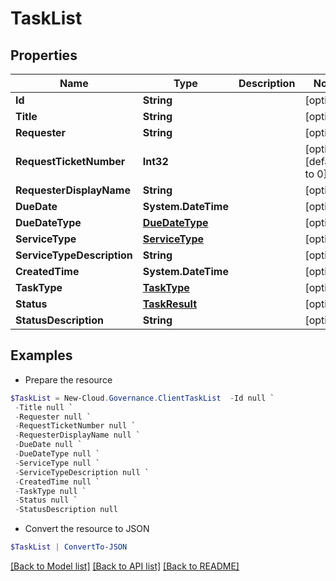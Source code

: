 # TaskList
## Properties

Name | Type | Description | Notes
------------ | ------------- | ------------- | -------------
**Id** | **String** |  | [optional] 
**Title** | **String** |  | [optional] 
**Requester** | **String** |  | [optional] 
**RequestTicketNumber** | **Int32** |  | [optional] [default to 0]
**RequesterDisplayName** | **String** |  | [optional] 
**DueDate** | **System.DateTime** |  | [optional] 
**DueDateType** | [**DueDateType**](DueDateType.md) |  | [optional] 
**ServiceType** | [**ServiceType**](ServiceType.md) |  | [optional] 
**ServiceTypeDescription** | **String** |  | [optional] 
**CreatedTime** | **System.DateTime** |  | [optional] 
**TaskType** | [**TaskType**](TaskType.md) |  | [optional] 
**Status** | [**TaskResult**](TaskResult.md) |  | [optional] 
**StatusDescription** | **String** |  | [optional] 

## Examples

- Prepare the resource
```powershell
$TaskList = New-Cloud.Governance.ClientTaskList  -Id null `
 -Title null `
 -Requester null `
 -RequestTicketNumber null `
 -RequesterDisplayName null `
 -DueDate null `
 -DueDateType null `
 -ServiceType null `
 -ServiceTypeDescription null `
 -CreatedTime null `
 -TaskType null `
 -Status null `
 -StatusDescription null
```

- Convert the resource to JSON
```powershell
$TaskList | ConvertTo-JSON
```

[[Back to Model list]](../README.md#documentation-for-models) [[Back to API list]](../README.md#documentation-for-api-endpoints) [[Back to README]](../README.md)

